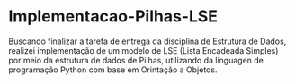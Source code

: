 # Implementacao-Pilhas-LSE
Buscando finalizar a tarefa de entrega da disciplina de Estrutura de Dados, realizei implementação de um modelo de LSE (Lista Encadeada Simples) por meio da estrutura de dados de Pilhas, utilizando da linguagen de programação Python com base em Orintação a Objetos.
